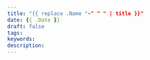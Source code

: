 ```yaml
---
title: "{{ replace .Name "-" " " | title }}"
date: {{ .Date }}
draft: false
tags:
keywords:
description: 
---
```


